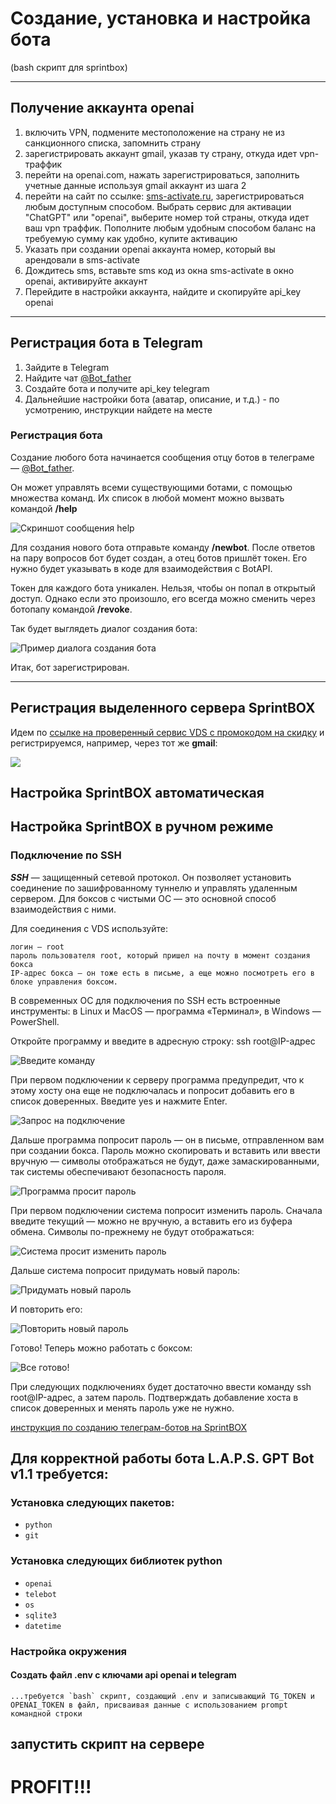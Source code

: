 # Создание, установка и настройка бота

(bash скрипт для sprintbox)

---

## Получение аккаунта openai

1. включить VPN, подмените местоположение на страну не из санкционного списка, запомнить страну
2. зарегистрировать аккаунт gmail, указав ту страну, откуда идет vpn-траффик
3. перейти на openai.com, нажать зарегистрироваться, заполнить учетные данные используя gmail аккаунт из шага 2
4. перейти на сайт по ссылке: [sms-activate.ru](https://sms-activate.org/?ref=6834896), зарегистрироваться любым доступным способом. Выбрать сервис для активации "ChatGPT" или "openai", выберите номер той страны, откуда идет ваш vpn траффик. Пополните любым удобным способом баланс на требуемую сумму как удобно, купите активацию
5. Указать при создании openai аккаунта номер, который вы арендовали в sms-activate
6. Дождитесь sms, вставьте sms код из окна sms-activate в окно openai, активируйте аккаунт
7. Перейдите в настройки аккаунта, найдите и скопируйте api_key openai

---

## Регистрация бота в Telegram

1. Зайдите в Telegram
2. Найдите чат [@Bot_father](https://t.me/@Bot_father)
3. Создайте бота и получите api_key telegram
4. Дальнейшие настройки бота (аватар, описание, и т.д.) - по усмотрению, инструкции найдете на месте

### Регистрация бота

Создание любого бота начинается сообщения отцу ботов в телеграме — [@Bot_father](https://t.me/@Bot_father).

Он может управлять всеми существующими ботами, с помощью множества команд. Их список в любой момент можно вызвать командой **/help**

![Скриншот сообщения help](./assets/botFather-help.png)

Для создания нового бота отправьте команду **/newbot**. После ответов на пару вопросов бот будет создан, а отец ботов пришлёт токен. Его нужно будет указывать в коде для взаимодействия с BotAPI.

Токен для каждого бота уникален. Нельзя, чтобы он попал в открытый доступ. Однако если это произошло, его всегда можно сменить через ботопапу командой **/revoke**.

Так будет выглядеть диалог создания бота:

![Пример диалога создания бота](./assets/botFather-create-bot.png)

Итак, бот зарегистрирован.

---

## Регистрация выделенного сервера SprintBOX

Идем по [ссылке на проверенный сервис VDS c промокодом на скидку](https://sprintbox.ru/promo/V74QI-42N9K-3H9SO) и регистрируемся, например, через тот же **gmail**:

![](./assets/sprintbox-ui.png)

## Настройка SprintBOX автоматическая

## Настройка SprintBOX в ручном режиме

### Подключение по SSH

**_SSH_** — защищенный сетевой протокол. Он позволяет установить соединение по зашифрованному туннелю и управлять удаленным сервером. Для боксов с чистыми ОС — это основной способ взаимодействия с ними.

Для соединения с VDS используйте:

    логин — root
    пароль пользователя root, который пришел на почту в момент создания бокса
    IP-адрес бокса — он тоже есть в письме, а еще можно посмотреть его в блоке управления боксом.

В современных ОС для подключения по SSH есть встроенные инструменты: в Linux и MacOS — программа «Терминал», в Windows — PowerShell.

Откройте программу и введите в адресную строку: ssh root@IP-адрес

![Введите команду](./assets/ssh-power-shell-1.png)

При первом подключении к серверу программа предупредит, что к этому хосту она еще не подключалась и попросит добавить его в список доверенных. Введите yes и нажмите Enter.

![Запрос на подключение](./assets/ssh-power-shell-2.png)

Дальше программа попросит пароль — он в письме, отправленном вам при создании бокса. Пароль можно скопировать и вставить или ввести вручную — символы отображаться не будут, даже замаскированными, так системы обеспечивают безопасность пароля.

![Программа просит пароль](./assets/ssh-power-shell-3.png)

При первом подключении система попросит изменить пароль. Сначала введите текущий — можно не вручную, а вставить его из буфера обмена. Символы по-прежнему не будут отображаться:

![Система просит изменить пароль](./assets/ssh-power-shell-4.png)

Дальше система попросит придумать новый пароль:

![Придумать новый пароль](./assets/ssh-power-shell-5.png)

И повторить его:

![Повторить новый пароль](./assets/ssh-power-shell-6.png)

Готово! Теперь можно работать с боксом:

![Все готово!](./assets/ssh-power-shell-7.png)

При следующих подключениях будет достаточно ввести команду ssh root@IP-адрес, а затем пароль. Подтверждать добавление хоста в список доверенных и менять пароль уже не нужно.

[инструкция по созданию телеграм-ботов на SprintBOX](https://help.sprintbox.ru/perl-python-nodejs/python-telegram-bots)

## Для корректной работы бота L.A.P.S. GPT Bot v1.1 требуется:

### Установка следующих пакетов:

- `python`
- `git`

### Установка следующих библиотек python

- `openai`
- `telebot`
- `os`
- `sqlite3`
- `datetime`

### Настройка окружения

#### Создать файл .env c ключами api openai и telegram

```
...требуется `bash` скрипт, создающий .env и записывающий TG_TOKEN и OPENAI_TOKEN в файл, присваивая данные с использованием prompt командной строки
```

## запустить скрипт на сервере

# PROFIT!!!

